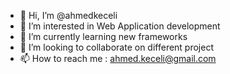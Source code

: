 - 👋 Hi, I’m @ahmedkeceli
- 👀 I’m interested in Web Application development 
- 🌱 I’m currently learning new frameworks
- 💞️ I’m looking to collaborate on different project
- 📫 How to reach me : ahmed.keceli@gmail.com

<!---
ahmedkeceli/ahmedkeceli is a ✨ special ✨ repository because its `README.md` (this file) appears on your GitHub profile.
You can click the Preview link to take a look at your changes.
--->
